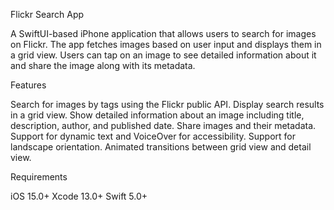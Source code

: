 Flickr Search App

A SwiftUI-based iPhone application that allows users to search for images on Flickr. The app fetches images based on user input and displays them in a grid view. Users can tap on an image to see detailed information about it and share the image along with its metadata.

Features

Search for images by tags using the Flickr public API.
Display search results in a grid view.
Show detailed information about an image including title, description, author, and published date.
Share images and their metadata.
Support for dynamic text and VoiceOver for accessibility.
Support for landscape orientation.
Animated transitions between grid view and detail view.


Requirements

iOS 15.0+
Xcode 13.0+
Swift 5.0+

